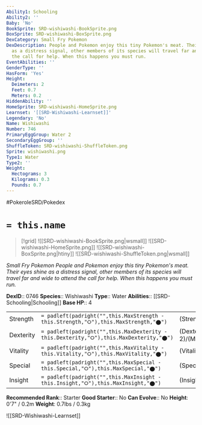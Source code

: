 ```yaml
---
Ability1: Schooling
Ability2: ''
Baby: 'No'
BookSprite: SRD-wishiwashi-BookSprite.png
BoxSprite: SRD-wishiwashi-BoxSprite.png
DexCategory: Small Fry Pokemon
DexDescription: People and Pokemon enjoy this tiny Pokemon's meat. Their eyes shine
  as a distress signal, other members of its species will travel far and wide to attend
  the call for help. When this happens you must run.
EventAbilities: ''
GenderType: ''
HasForm: 'Yes'
Height:
  Deimeters: 2
  Feet: 0.7
  Meters: 0.2
HiddenAbility: ''
HomeSprite: SRD-wishiwashi-HomeSprite.png
Learnset: '[[SRD-Wishiwashi-Learnset]]'
Legendary: 'No'
Name: Wishiwashi
Number: 746
PrimaryEggGroup: Water 2
SecondaryEggGroup: ''
ShuffleToken: SRD-wishiwashi-ShuffleToken.png
Sprite: wishiwashi.png
Type1: Water
Type2: ''
Weight:
  Hectograms: 3
  Kilograms: 0.3
  Pounds: 0.7
---
```


#PokeroleSRD/Pokedex

# `= this.name`

> [!grid]
> ![[SRD-wishiwashi-BookSprite.png|wsmall]]
> ![[SRD-wishiwashi-HomeSprite.png]]
> ![[SRD-wishiwashi-BoxSprite.png|htiny]]
> ![[SRD-wishiwashi-ShuffleToken.png|wsmall]]


*Small Fry Pokemon*
*People and Pokemon enjoy this tiny Pokemon's meat. Their eyes shine as a distress signal, other members of its species will travel far and wide to attend the call for help. When this happens you must run.*

**DexID**:: 0746
**Species**:: Wishiwashi
**Type**:: Water
**Abilities**:: [[SRD-Schooling|Schooling]]
**Base HP**:: 4

|           |                                                                                        |                                          |
| --------- | -------------------------------------------------------------------------------------- | ---------------------------------------- |
| Strength  | `= padleft(padright("",this.MaxStrength - this.Strength,"⭘"),this.MaxStrength,"⬤")`    | (Strength::1)/(MaxStrength::3)   |
| Dexterity | `= padleft(padright("",this.MaxDexterity - this.Dexterity,"⭘"),this.MaxDexterity,"⬤")` | (Dexterity:: 2)/(MaxDexterity::4) |
| Vitality  | `= padleft(padright("",this.MaxVitality - this.Vitality,"⭘"),this.MaxVitality,"⬤")`    | (Vitality::1)/(MaxVitality::3)   |
| Special   | `= padleft(padright("",this.MaxSpecial - this.Special,"⭘"),this.MaxSpecial,"⬤")`       | (Special::1)/(MaxSpecial::3)     |
| Insight   | `= padleft(padright("",this.MaxInsight - this.Insight,"⭘"),this.MaxInsight,"⬤")`       | (Insight::1)/(MaxInsight::3)     |


**Recommended Rank**:: Starter
**Good Starter**:: No
**Can Evolve**:: No
**Height**: 0'7" / 0.2m
**Weight**: 0.7lbs / 0.3kg

![[SRD-Wishiwashi-Learnset]]